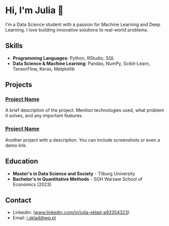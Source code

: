 # Hi, I'm Julia 👋

I'm a Data Science student with a passion for Machine Learning and Deep Learning. I love building innovative solutions to real-world problems.

## Skills
- **Programming Languages**: Python, RStudio, SQL
- **Data Science & Machine Learning**: Pandas, NumPy, Scikit-Learn, TensorFlow, Keras, Matplotlib

## Projects
### [Project Name](https://github.com/your-username/project-name)
A brief description of the project. Mention technologies used, what problem it solves, and any important features.

### [Project Name](https://github.com/your-username/project-name)
Another project with a description. You can include screenshots or even a demo link.

## Education
- **Master's in Data Science and Society** - Tilburg University
- **Bachelor's in Quantitative Methods** - SGH Warsaw School of Economics (2023)

## Contact
- LinkedIn: (www.linkedin.com/in/julia-skład-a93354323)
- Email: j.sklad@wp.pl
